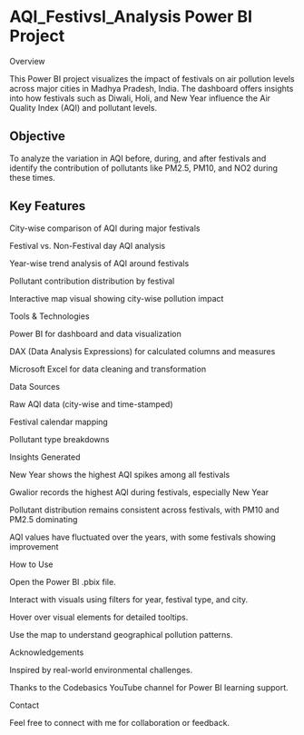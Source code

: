 # AQI_Festivsl_Analysis Power BI Project

Overview

This Power BI project visualizes the impact of festivals on air pollution levels across major cities in Madhya Pradesh, India. The dashboard offers insights into how festivals such as Diwali, Holi, and New Year influence the Air Quality Index (AQI) and pollutant levels.

## Objective

To analyze the variation in AQI before, during, and after festivals and identify the contribution of pollutants like PM2.5, PM10, and NO2 during these times.

## Key Features

City-wise comparison of AQI during major festivals

Festival vs. Non-Festival day AQI analysis

Year-wise trend analysis of AQI around festivals

Pollutant contribution distribution by festival

Interactive map visual showing city-wise pollution impact

Tools & Technologies

Power BI for dashboard and data visualization

DAX (Data Analysis Expressions) for calculated columns and measures

Microsoft Excel for data cleaning and transformation

Data Sources

Raw AQI data (city-wise and time-stamped)

Festival calendar mapping

Pollutant type breakdowns

Insights Generated

New Year shows the highest AQI spikes among all festivals

Gwalior records the highest AQI during festivals, especially New Year

Pollutant distribution remains consistent across festivals, with PM10 and PM2.5 dominating

AQI values have fluctuated over the years, with some festivals showing improvement

How to Use

Open the Power BI .pbix file.

Interact with visuals using filters for year, festival type, and city.

Hover over visual elements for detailed tooltips.

Use the map to understand geographical pollution patterns.

Acknowledgements

Inspired by real-world environmental challenges.

Thanks to the Codebasics YouTube channel for Power BI learning support.

Contact

Feel free to connect with me for collaboration or feedback.
